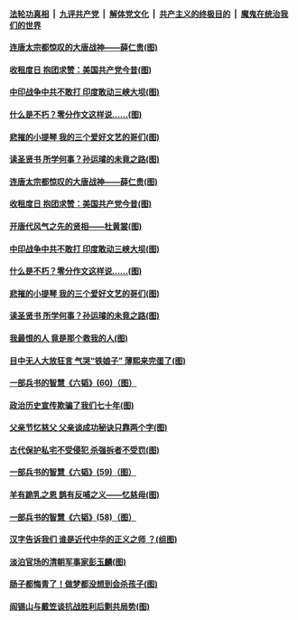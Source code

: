 ####  [法轮功真相](../../../../basic/blob/master/README.md?t=06250202) &nbsp;|&nbsp; [九评共产党](../../../../9ping.md/blob/master/README.md?t=06250202) &nbsp;|&nbsp; [解体党文化](../../../../jtdwh.md/blob/master/README.md?t=06250202)  &nbsp;|&nbsp; [共产主义的终极目的](../../../../gczydzjmd.md/blob/master/README.md?t=06250202) &nbsp;|&nbsp; [魔鬼在统治我们的世界](../../../../mgztzwmdsj.md/blob/master/README.md?t=06250202) 

#### [连唐太宗都惊叹的大唐战神——薛仁贵(图)](../pages/p6/936527.md?t=06250202) 

#### [收租度日 抱团求赞：美国共产党今昔(图)](../pages/p6/937312.md?t=06250202) 

#### [中印战争中共不敢打 印度敢动三峡大坝(图)](../pages/p6/937491.md?t=06250202) 

#### [什么是不朽？零分作文这样说……(图)](../pages/p6/937290.md?t=06250202) 

#### [悲摧的小提琴 我的三个爱好文艺的哥们(图)](../pages/p6/937171.md?t=06250202) 

#### [读圣贤书 所学何事？孙运璿的未竟之路(图)](../pages/p6/934952.md?t=06250202) 

#### [连唐太宗都惊叹的大唐战神——薛仁贵(图)](../pages/p6/936527.md?t=06250202) 

#### [收租度日 抱团求赞：美国共产党今昔(图)](../pages/p6/937312.md?t=06250202) 

#### [开唐代风气之先的贤相——杜黄裳(图)](../pages/p6/932911.md?t=06250202) 

#### [中印战争中共不敢打 印度敢动三峡大坝(图)](../pages/p6/937491.md?t=06250202) 

#### [什么是不朽？零分作文这样说……(图)](../pages/p6/937290.md?t=06250202) 

#### [悲摧的小提琴 我的三个爱好文艺的哥们(图)](../pages/p6/937171.md?t=06250202) 

#### [读圣贤书 所学何事？孙运璿的未竟之路(图)](../pages/p6/934952.md?t=06250202) 

#### [我最恨的人 竟是那个救我的人(图)](../pages/p6/937293.md?t=06250202) 

#### [目中无人大放狂言 气哭“铁娘子” 薄熙来完蛋了(图)](../pages/p6/936525.md?t=06250202) 

#### [一部兵书的智慧《六韬》(60)（图）](../pages/p6/931159.md?t=06250202) 

#### [政治历史宣传欺骗了我们七十年(图)](../pages/p6/937285.md?t=06250202) 

#### [父亲节忆慈父 父亲谈成功秘诀只靠两个字(图)](../pages/p6/934146.md?t=06250202) 

#### [古代保护私宅不受侵犯 杀强拆者不受罚(图)](../pages/p6/936439.md?t=06250202) 

#### [一部兵书的智慧《六韬》(59)（图）](../pages/p6/931156.md?t=06250202) 

#### [羊有跪乳之恩 鹊有反哺之义——忆慈母(图)](../pages/p6/934144.md?t=06250202) 

#### [一部兵书的智慧《六韬》(58)（图）](../pages/p6/931154.md?t=06250202) 

#### [汉字告诉我们 谁是近代中华的正义之师 ？(组图)](../pages/p6/936846.md?t=06250202) 

#### [淡泊官场的清朝军事家彭玉麟(图)](../pages/p6/936845.md?t=06250202) 

#### [肠子都悔青了！做梦都没想到会杀孩子(图)](../pages/p6/935549.md?t=06250202) 

#### [阎锡山与戴笠谈抗战胜利后剿共局势(图)](../pages/p6/936823.md?t=06250202) 

